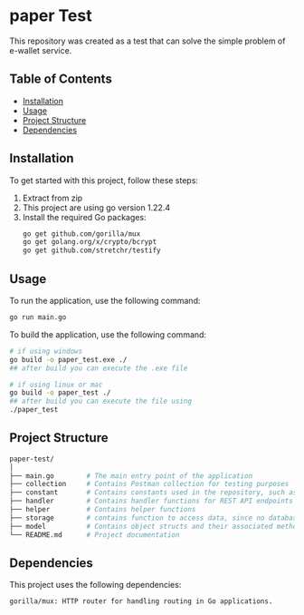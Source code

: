 # paper Test

This repository was created as a test that can solve the simple problem of e-wallet service.

## Table of Contents
- [Installation](#installation)
- [Usage](#usage)
- [Project Structure](#project-structure)
- [Dependencies](#dependencies)

## Installation

To get started with this project, follow these steps:

1. Extract from zip
2. This project are using go version 1.22.4
3. Install the required Go packages:
    ```sh
    go get github.com/gorilla/mux
    go get golang.org/x/crypto/bcrypt
    go get github.com/stretchr/testify
    ```

## Usage

To run the application, use the following command:
```sh
go run main.go
```

To build the application, use the following command:
```sh
# if using windows
go build -o paper_test.exe ./
## after build you can execute the .exe file

# if using linux or mac
go build -o paper_test ./
## after build you can execute the file using
./paper_test
```

## Project Structure

```sh
paper-test/
│
├── main.go        # The main entry point of the application
├── collection     # Contains Postman collection for testing purposes
├── constant       # Contains constants used in the repository, such as loan statuses or user types
├── handler        # Contains handler functions for REST API endpoints
├── helper         # Contains helper functions
├── storage        # contains function to access data, since no database is used, these functions are used to access data in memory
├── model          # Contains object structs and their associated methods
└── README.md      # Project documentation
```

## Dependencies

This project uses the following dependencies:
```sh
gorilla/mux: HTTP router for handling routing in Go applications.
```
